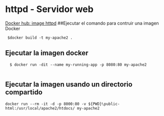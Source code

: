 # httpd - Servidor web
[Docker hub: image httpd](https://hub.docker.com/_/httpd "")
##Ejecutar el comando para contruir una imagen Docker

```batch
 $docker build -t my-apache2 .
```

## Ejecutar la imagen docker
```batch
  $ docker run -dit --name my-running-app -p 8080:80 my-apache2
  
  ```
  
## Ejecutar la imagen usando un directorio  compartido
```batch
docker run --rm -it -d -p 8000:80 -v ${PWD}\public-html:/usr/local/apache2/htdocs/ my-apache2
```